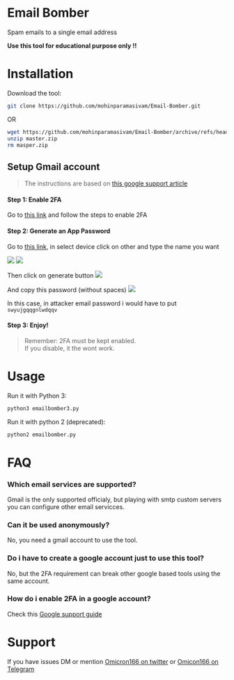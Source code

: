 # Email Bomber

Spam emails to a single email address

<b> Use this tool for educational purpose only !! </b>

# Installation

Download the tool:
```bash
git clone https://github.com/mohinparamasivam/Email-Bomber.git
```
OR
```bash
wget https://github.com/mohinparamasivam/Email-Bomber/archive/refs/heads/master.zip
unzip master.zip
rm masper.zip
```

## Setup Gmail account

> The instructions are based on [this google support article](https://support.google.com/accounts/answer/185833)

#### Step 1: Enable 2FA
Go to [this link](https://myaccount.google.com/signinoptions/two-step-verification) and follow the steps to enable 2FA

#### Step 2: Generate an App Password
Go to [this link](https://myaccount.google.com/apppasswords), in select device click on other and type the name you want

<image src="media/1.png">
<image src="media/2.png">

Then click on generate button
<image src="media/3.png">

And copy this password (without spaces)
<image src="media/4.png">

In this case, in attacker email password i would have to put `swyujgqqgnlwdqqv`

#### Step 3: Enjoy!

> Remember: 2FA must be kept enabled.<br>
> If you disable, it the wont work.

# Usage

Run it with Python 3: 
```bash
python3 emailbomber3.py
```

Run it with python 2 (deprecated): 
```bash
python2 emailbomber.py
```

# FAQ

### Which email services are supported?

Gmail is the only supported officialy, but playing with smtp custom servers you can configure other email servicces.

### Can it be used anonymously?

No, you need a gmail account to use the tool.

### Do i have to create a google account just to use this tool?

No, but the 2FA requirement can break other google based tools using the same account.

### How do i enable 2FA in a google account?

Check this [Google support guide](https://support.google.com/accounts/answer/185839)

# Support

If you have issues DM or mention [Omicron166 on twitter](https://twitter.com/omicron166) or [Omicon166 on Telegram](https://t.me/omicron166)
